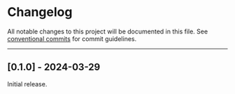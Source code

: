 # Changelog

All notable changes to this project will be documented in this file. See [conventional commits](https://www.conventionalcommits.org/) for commit guidelines.

---
## [0.1.0] - 2024-03-29

Initial release.
